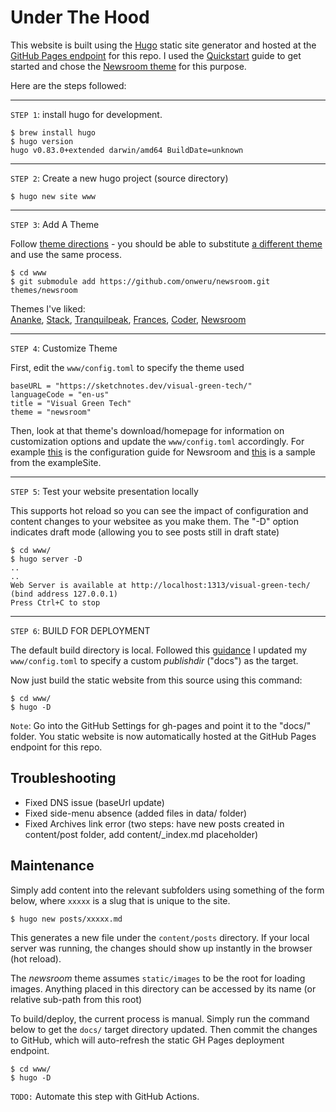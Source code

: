 # Under The Hood

This website is built using the [Hugo](https://gohugo.io) static site generator and hosted at the [GitHub Pages endpoint](http://sketchthedocs.dev/visual-green-tech) for this repo. I used the [Quickstart](https://gohugo.io/getting-started/quick-start/) guide to get started and chose the [Newsroom theme](https://github.com/onweru/newsroom) for this purpose.

Here are the steps followed:

---

`STEP 1`:  install hugo for development.

```
$ brew install hugo
$ hugo version
hugo v0.83.0+extended darwin/amd64 BuildDate=unknown
```
---

`STEP 2`: Create a new hugo project (source directory)

```
$ hugo new site www
```

---


`STEP 3`: Add A Theme

Follow [theme directions](https://gohugo.io/getting-started/quick-start/#step-3-add-a-theme) - you should be able to substitute [a different theme](https://themes.gohugo.io/) and use the same process.

```
$ cd www
$ git submodule add https://github.com/onweru/newsroom.git themes/newsroom
```

Themes I've liked: <br/>
[Ananke](https://github.com/budparr/gohugo-theme-ananke.git), [Stack](https://github.com/CaiJimmy/hugo-theme-stack), [Tranquilpeak](https://github.com/kakawait/hugo-tranquilpeak-theme.git), [Frances](https://github.com/mcrwfrd/hugo-frances-theme.git), [Coder](https://github.com/luizdepra/hugo-coder.git), [Newsroom](https://github.com/onweru/newsroom)

---

`STEP 4`: Customize Theme

First, edit the `www/config.toml` to specify the theme used

```
baseURL = "https://sketchnotes.dev/visual-green-tech/"
languageCode = "en-us"
title = "Visual Green Tech"
theme = "newsroom"
```

Then, look at that theme's download/homepage for information on customization options and update the `www/config.toml` accordingly. For example [this](https://github.com/onweru/newsroom#configuration) is the configuration guide for Newsroom and [this](https://github.com/onweru/newsroom/tree/master/exampleSite) is a sample from the exampleSite. 


---

`STEP 5`: Test your website presentation locally

This supports hot reload so you can see the impact of configuration and content changes to your websitee as you make them. The "-D" option indicates draft mode (allowing you to see posts still in draft state)

```
$ cd www/
$ hugo server -D
..
..
Web Server is available at http://localhost:1313/visual-green-tech/ (bind address 127.0.0.1)
Press Ctrl+C to stop
```

---
`STEP 6`: BUILD FOR DEPLOYMENT

The default build directory is local.
Followed this [guidance](https://gohugo.io/getting-started/quick-start/) I updated my `www/config.toml` to specify a custom _publishdir_ ("docs") as the target.

Now just build the static website from this source using this command:

```
$ cd www/
$ hugo -D
```
 
`Note`: Go into the GitHub Settings for gh-pages and point it to the "docs/" folder. You static website is now automatically hosted at the GitHub Pages endpoint for this repo.



## Troubleshooting

 - Fixed DNS issue (baseUrl update)
 - Fixed side-menu absence (added files in data/ folder)
 - Fixed Archives link error (two steps: have new posts created in content/post folder, add content/_index.md placeholder)

## Maintenance

Simply add content into the relevant subfolders using something of the form below, where `xxxxx` is a slug that is unique to the site.

```
$ hugo new posts/xxxxx.md
```

This generates a new file under the `content/posts` directory. If your local server was running, the changes should show up instantly in the browser (hot reload).

The _newsroom_ theme assumes `static/images` to be the root for loading images. Anything placed in this directory can be accessed by its name (or relative sub-path from this root)

To build/deploy, the current process is manual. Simply run the command below to get the `docs/` target directory updated. Then commit the changes to GitHub, which will auto-refresh the static GH Pages deployment endpoint.

```
$ cd www/
$ hugo -D
```

`TODO:` Automate this step with GitHub Actions.
